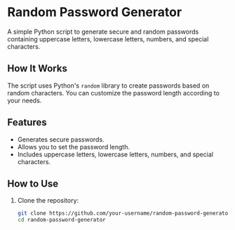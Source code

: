 # Random Password Generator

A simple Python script to generate secure and random passwords containing uppercase letters, lowercase letters, numbers, and special characters.

## How It Works

The script uses Python's `random` library to create passwords based on random characters. You can customize the password length according to your needs.

## Features

- Generates secure passwords.
- Allows you to set the password length.
- Includes uppercase letters, lowercase letters, numbers, and special characters.

## How to Use

1. Clone the repository:
   ```bash
   git clone https://github.com/your-username/random-password-generator.git
   cd random-password-generator
